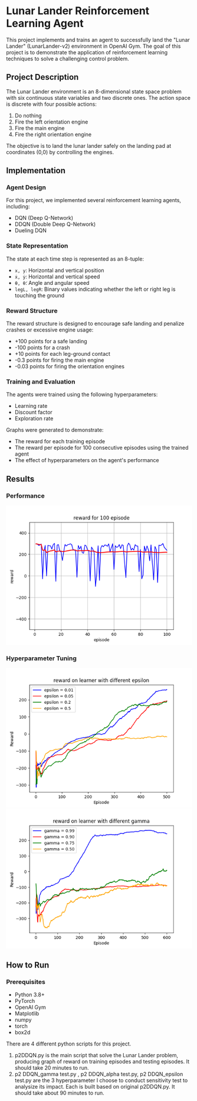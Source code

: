 # Lunar Lander Reinforcement Learning Agent

This project implements and trains an agent to successfully land the "Lunar Lander" (LunarLander-v2) environment in OpenAI Gym. The goal of this project is to demonstrate the application of reinforcement learning techniques to solve a challenging control problem.

## Project Description

The Lunar Lander environment is an 8-dimensional state space problem with six continuous state variables and two discrete ones. The action space is discrete with four possible actions:
1. Do nothing
2. Fire the left orientation engine
3. Fire the main engine
4. Fire the right orientation engine

The objective is to land the lunar lander safely on the landing pad at coordinates (0,0) by controlling the engines.

## Implementation

### Agent Design
For this project, we implemented several reinforcement learning agents, including:
- DQN (Deep Q-Network)
- DDQN (Double Deep Q-Network)
- Dueling DQN

### State Representation
The state at each time step is represented as an 8-tuple:
- `x, y`: Horizontal and vertical position
- `ẋ, ẏ`: Horizontal and vertical speed
- `θ, θ̇`: Angle and angular speed
- `legL, legR`: Binary values indicating whether the left or right leg is touching the ground

### Reward Structure
The reward structure is designed to encourage safe landing and penalize crashes or excessive engine usage:
- +100 points for a safe landing
- -100 points for a crash
- +10 points for each leg-ground contact
- -0.3 points for firing the main engine
- -0.03 points for firing the orientation engines

### Training and Evaluation
The agents were trained using the following hyperparameters:
- Learning rate
- Discount factor
- Exploration rate

Graphs were generated to demonstrate:
- The reward for each training episode
- The reward per episode for 100 consecutive episodes using the trained agent
- The effect of hyperparameters on the agent's performance

## Results

### Performance
![Training Performance](figure/p2.testDDQN.alpha0.0003.batch64-128.gamma0.99.eps0.01-0.001.final.png)


### Hyperparameter Tuning
![Hyperparameter Tuning - epsilon](figure/p2.epsilon.summary.png)
![Hyperparameter Tuning - gamma](figure/p2.gamma.summary.png)

## How to Run

### Prerequisites
- Python 3.8+
- PyTorch
- OpenAI Gym
- Matplotlib
- numpy
- torch
- box2d


There are 4 different python scripts for this project.
1. p2DDQN.py is the main script that solve the Lunar Lander problem, producing graph of reward on training episodes and testing episodes. It should take 20 minutes to run.
2. p2 DDQN_gamma test.py , p2 DDQN_alpha test.py, p2 DDQN_epsilon test.py are the 3 hyperparameter I choose to conduct sensitivity test to analysize its impact. Each is built based on original p2DDQN.py. It should take about 90 minutes to run.